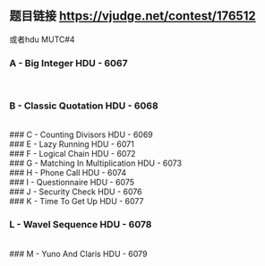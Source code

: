 ## 题目链接 https://vjudge.net/contest/176512
或者hdu MUTC#4

### A - Big Integer HDU - 6067 

<br>

### B - Classic Quotation HDU - 6068 

<br>
### C - Counting Divisors HDU - 6069 

<br>
### E - Lazy Running HDU - 6071 

<br>
### F - Logical Chain HDU - 6072 

<br>
### G - Matching In Multiplication HDU - 6073 

<br>
### H - Phone Call HDU - 6074 

<br>
### I - Questionnaire HDU - 6075 

<br>
### J - Security Check HDU - 6076 

<br>
### K - Time To Get Up HDU - 6077 

<br>

### L - Wavel Sequence HDU - 6078 

<br>
### M - Yuno And Claris HDU - 6079 

<br>
